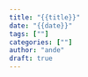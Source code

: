 ```yaml
---
title: "{{title}}"
date: "{{date}}"
tags: [""]
categories: [""]
author: "ande"
draft: true
---
```


<!-- Write your post content here -->
